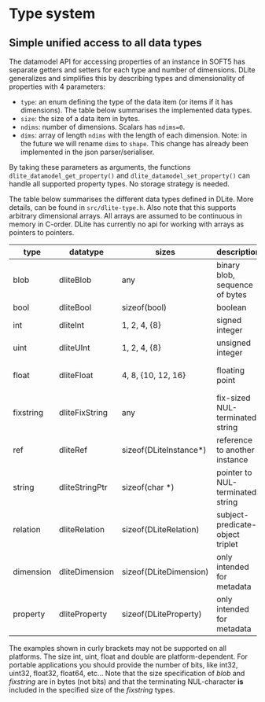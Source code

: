 Type system
===========

Simple unified access to all data types
---------------------------------------
The datamodel API for accessing properties of an instance in SOFT5 has separate getters and setters for each type and number of dimensions.
DLite generalizes and simplifies this by describing types and dimensionality of properties with 4 parameters:

  - `type`: an enum defining the type of the data item (or items if it has dimensions).
    The table below summarises the implemented data types.
  - `size`: the size of a data item in bytes.
  - `ndims`: number of dimensions.  Scalars has ``ndims=0``.
  - `dims`: array of length `ndims` with the length of each dimension.
    Note: in the future we will rename `dims` to `shape`.  This change has already been implemented in the json parser/serialiser.

By taking these parameters as arguments, the functions `dlite_datamodel_get_property()` and `dlite_datamodel_set_property()` can handle all supported property types.
No storage strategy is needed.

The table below summarises the different data types defined in DLite.
More details, can be found in `src/dlite-type.h`.
Also note that this supports arbitrary dimensional arrays.
All arrays are assumed to be continuous in memory in C-order.
DLite has currently no api for working with arrays as pointers to pointers.

type      | datatype       | sizes                  | description                      | examples
----      | --------       | -----                  | -----------                      | --------
blob      | dliteBlob      | any                    | binary blob, sequence of bytes   | blob32, blob128, ...
bool      | dliteBool      | sizeof(bool)           | boolean                          | bool
int       | dliteInt       | 1, 2, 4, {8}           | signed integer                   | (int), int8, int16, int32, {int64}
uint      | dliteUInt      | 1, 2, 4, {8}           | unsigned integer                 | (uint), uint8, uint16, uint32, {uint64}
float     | dliteFloat     | 4, 8, {10, 12, 16}     | floating point                   | (float), (double), float32, float64, {float80, float96, float128}
fixstring | dliteFixString | any                    | fix-sized NUL-terminated string  | string20, string4000, ...
ref       | dliteRef       | sizeof(DLiteInstance*) | reference to another instance    | ref, http://onto-ns.com/meta/0.1/MyEntity
string    | dliteStringPtr | sizeof(char *)         | pointer to NUL-terminated string | string
relation  | dliteRelation  | sizeof(DLiteRelation)  | subject-predicate-object triplet | relation
dimension | dliteDimension | sizeof(DLiteDimension) | only intended for metadata       | dimension
property  | dliteProperty  | sizeof(DLiteProperty)  | only intended for metadata       | property

The examples shown in curly brackets may not be supported on all platforms.
The size int, uint, float and double are platform-dependent.
For portable applications you should provide the number of bits, like int32, uint32, float32, float64, etc...
Note that the size specification of *blob* and *fixstring* are in bytes (not bits) and that the terminating NUL-character __is__ included in the specified size of the *fixstring* types.
